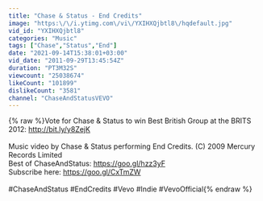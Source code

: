 ```yaml
---
title: "Chase & Status - End Credits"
image: "https:\/\/i.ytimg.com\/vi\/YXIHXQjbtl8\/hqdefault.jpg"
vid_id: "YXIHXQjbtl8"
categories: "Music"
tags: ["Chase","Status","End"]
date: "2021-09-14T15:38:01+03:00"
vid_date: "2011-09-29T13:45:54Z"
duration: "PT3M32S"
viewcount: "25038674"
likeCount: "101899"
dislikeCount: "3581"
channel: "ChaseAndStatusVEVO"
---
```

{% raw %}Vote for Chase &amp; Status to win Best British Group at the BRITS 2012: <a rel="nofollow" target="blank" href="http://bit.ly/y8ZejK">http://bit.ly/y8ZejK</a><br /><br />Music video by Chase &amp; Status performing End Credits. (C) 2009 Mercury Records Limited<br />Best of ChaseAndStatus: <a rel="nofollow" target="blank" href="https://goo.gl/hzz3yF">https://goo.gl/hzz3yF</a><br />Subscribe here: <a rel="nofollow" target="blank" href="https://goo.gl/CxTmZW">https://goo.gl/CxTmZW</a><br /><br />#ChaseAndStatus #EndCredits #Vevo #Indie #VevoOfficial{% endraw %}
